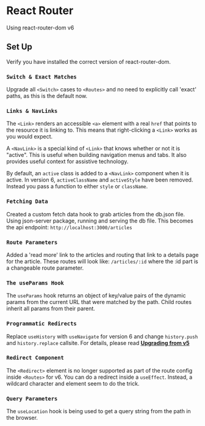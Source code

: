# React Router

Using react-router-dom v6

## Set Up

Verify you have installed the correct version of react-router-dom.

### `Switch & Exact Matches`

Upgrade all `<Switch>` cases to `<Routes>` and no need to explicitly call 'exact' paths, as this is the default now.  

### `Links & NavLinks`

The `<Link>` renders an accessible `<a>` element with a real `href` that points to the resource it is linking to. This means that right-clicking a `<Link>` works as you would expect.

A `<NavLink>` is a special kind of `<Link>` that knows whether or not it is "active". This is useful when building navigation menus and tabs. It also provides useful context for assistive technology.

By default, an `active` class is added to a `<NavLink>` component when it is active. In version 6, `activeClassName` and `activeStyle` have been removed. Instead you pass a function to either `style` or `className`.

### `Fetching Data`

Created a custom fetch data hook to grab articles from the db.json file. Using json-server package, running and serving the db file. This becomes the api endpoint: `http://localhost:3000/articles`

### `Route Parameters`

Added a 'read more' link to the articles and routing that link to a details page for the article. These routes will look like: `/articles/:id` where the :id part is a changeable route parameter.

### `The useParams Hook`

The `useParams` hook returns an object of key/value pairs of the dynamic params from the current URL that were matched by the path. Child routes inherit all params from their parent.

### `Programmatic Redirects`

Replace `useHistory` with `useNavigate` for version 6 and change `history.push` and `history.replace` callsite. For details, please read [**Upgrading from v5**](https://reactrouter.com/docs/en/v6/upgrading/v5)

### `Redirect Component`

The `<Redirect>` element is no longer supported as part of the route config inside `<Routes>` for v6. You can do a redirect inside a `useEffect`. Instead, a wildcard character and element seem to do the trick.

### `Query Parameters`

The `useLocation` hook is being used to get a query string from the path in the browser.

